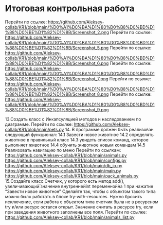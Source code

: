 # Итоговая контрольная работа

Перейти по ссылке: https://github.com/Aleksey-collab/KR1/blob/main/%D0%A1%D0%BA%D1%80%D0%B8%D0%BD%D1%88%D0%BE%D1%82%D1%8B/Screenshot_2.png
Перейти по ссылке: https://github.com/Aleksey-collab/KR1/blob/main/%D0%A1%D0%BA%D1%80%D0%B8%D0%BD%D1%88%D0%BE%D1%82%D1%8B/Screenshot_5.png
Перейти по ссылке: https://github.com/Aleksey-collab/KR1/blob/main/%D0%A1%D0%BA%D1%80%D0%B8%D0%BD%D1%88%D0%BE%D1%82%D1%8B/Screenshot_6.png
Перейти по ссылке: https://github.com/Aleksey-collab/KR1/blob/main/%D0%A1%D0%BA%D1%80%D0%B8%D0%BD%D1%88%D0%BE%D1%82%D1%8B/Screenshot_7.png
Перейти по ссылке: https://github.com/Aleksey-collab/KR1/blob/main/%D0%A1%D0%BA%D1%80%D0%B8%D0%BD%D1%88%D0%BE%D1%82%D1%8B/Screenshot_8.png
Перейти по ссылке: https://github.com/Aleksey-collab/KR1/blob/main/%D0%A1%D0%BA%D1%80%D0%B8%D0%BD%D1%88%D0%BE%D1%82%D1%8B/Screenshot_9.png

13.Создать класс с Инкапсуляцией методов и наследованием по диаграмме.
Перейти по ссылке: https://github.com/Aleksey-collab/KR1/blob/main/pets.py
14. В программе должен быть реализован следующий функционал:                                                                                                                 14.1 Завести новое животное
14.2 определять животное в правильный класс
14.3 увидеть список команд, которое выполняет животное
14.4 обучить животное новым командам
14.5 Реализовать навигацию по меню
Перейти по ссылкам:
https://github.com/Aleksey-collab/KR1/blob/main/animals.py
https://github.com/Aleksey-collab/KR1/blob/main/configs.py
https://github.com/Aleksey-collab/KR1/blob/main/db_io.py
https://github.com/Aleksey-collab/KR1/blob/main/main.py
https://github.com/Aleksey-collab/KR1/blob/main/pack_animals.py
15.Создайте класс Счетчик, у которого есть метод add(), увеличивающий̆
значение внутренней̆int переменной̆на 1 при нажатие “Завести новое
животное” Сделайте так, чтобы с объектом такого типа можно было работать в
блоке try-with-resources. Нужно бросить исключение, если работа с объектом
типа счетчик была не в ресурсном try и/или ресурс остался открыт. Значение
считать в ресурсе try, если при заведения животного заполнены все поля.
Перейти по ссылке: https://github.com/Aleksey-collab/KR1/blob/main/animals_list.py









